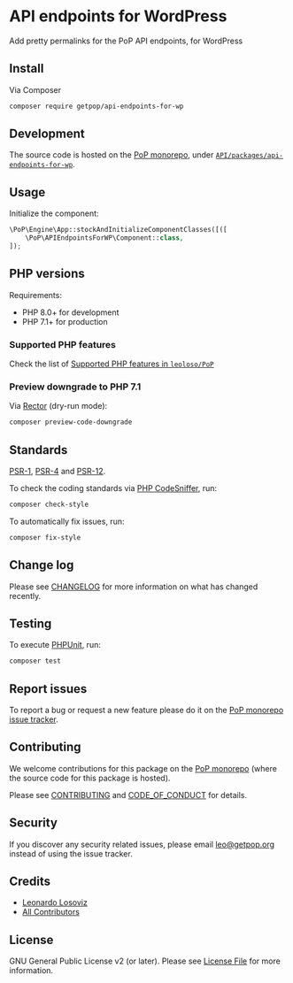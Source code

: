 # API endpoints for WordPress

<!--
[![Build Status][ico-travis]][link-travis]
[![Quality Score][ico-code-quality]][link-code-quality]
[![Software License][ico-license]](LICENSE.md)
[![Latest Version on Packagist][ico-version]][link-packagist]
[![Coverage Status][ico-scrutinizer]][link-scrutinizer]
[![Total Downloads][ico-downloads]][link-downloads]
-->

Add pretty permalinks for the PoP API endpoints, for WordPress

## Install

Via Composer

``` bash
composer require getpop/api-endpoints-for-wp
```

## Development

The source code is hosted on the [PoP monorepo](https://github.com/leoloso/PoP), under [`API/packages/api-endpoints-for-wp`](https://github.com/leoloso/PoP/tree/master/layers/API/packages/api-endpoints-for-wp).

## Usage

Initialize the component:

``` php
\PoP\Engine\App::stockAndInitializeComponentClasses([([
    \PoP\APIEndpointsForWP\Component::class,
]);
```

## PHP versions

Requirements:

- PHP 8.0+ for development
- PHP 7.1+ for production

### Supported PHP features

Check the list of [Supported PHP features in `leoloso/PoP`](https://github.com/leoloso/PoP/blob/master/docs/supported-php-features.md)

### Preview downgrade to PHP 7.1

Via [Rector](https://github.com/rectorphp/rector) (dry-run mode):

```bash
composer preview-code-downgrade
```

## Standards

[PSR-1](https://www.php-fig.org/psr/psr-1), [PSR-4](https://www.php-fig.org/psr/psr-4) and [PSR-12](https://www.php-fig.org/psr/psr-12).

To check the coding standards via [PHP CodeSniffer](https://github.com/squizlabs/PHP_CodeSniffer), run:

``` bash
composer check-style
```

To automatically fix issues, run:

``` bash
composer fix-style
```

## Change log

Please see [CHANGELOG](CHANGELOG.md) for more information on what has changed recently.

## Testing

To execute [PHPUnit](https://phpunit.de/), run:

``` bash
composer test
```

## Report issues

To report a bug or request a new feature please do it on the [PoP monorepo issue tracker](https://github.com/leoloso/PoP/issues).

## Contributing

We welcome contributions for this package on the [PoP monorepo](https://github.com/leoloso/PoP) (where the source code for this package is hosted).

Please see [CONTRIBUTING](CONTRIBUTING.md) and [CODE_OF_CONDUCT](CODE_OF_CONDUCT.md) for details.

## Security

If you discover any security related issues, please email leo@getpop.org instead of using the issue tracker.

## Credits

- [Leonardo Losoviz][link-author]
- [All Contributors][link-contributors]

## License

GNU General Public License v2 (or later). Please see [License File](LICENSE.md) for more information.

[ico-version]: https://img.shields.io/packagist/v/getpop/api-endpoints-for-wp.svg?style=flat-square
[ico-license]: https://img.shields.io/badge/license-GPLv2-brightgreen.svg?style=flat-square
[ico-travis]: https://img.shields.io/travis/getpop/api-endpoints-for-wp/master.svg?style=flat-square
[ico-scrutinizer]: https://img.shields.io/scrutinizer/coverage/g/getpop/api-endpoints-for-wp.svg?style=flat-square
[ico-code-quality]: https://img.shields.io/scrutinizer/g/getpop/api-endpoints-for-wp.svg?style=flat-square
[ico-downloads]: https://img.shields.io/packagist/dt/getpop/api-endpoints-for-wp.svg?style=flat-square

[link-packagist]: https://packagist.org/packages/getpop/api-endpoints-for-wp
[link-travis]: https://travis-ci.org/getpop/api-endpoints-for-wp
[link-scrutinizer]: https://scrutinizer-ci.com/g/getpop/api-endpoints-for-wp/code-structure
[link-code-quality]: https://scrutinizer-ci.com/g/getpop/api-endpoints-for-wp
[link-downloads]: https://packagist.org/packages/getpop/api-endpoints-for-wp
[link-author]: https://github.com/getpop
[link-contributors]: ../../../../../../contributors
